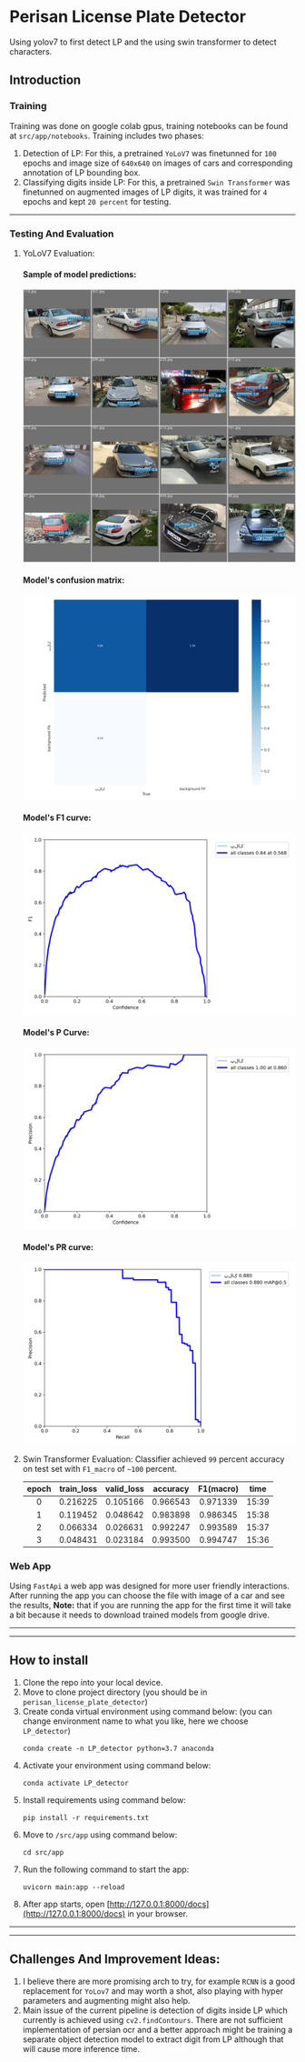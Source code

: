 # Perisan License Plate Detector
Using yolov7 to first detect LP and the using swin transformer to detect characters.

## Introduction 
### Training
Training was done on google colab gpus, training notebooks can be found at `src/app/notebooks`.
Training includes two phases:
1. Detection of LP: For this, a pretrained `YoLoV7` was finetunned for `100` epochs and image size of `640x640` on images of cars and corresponding annotation of LP bounding box.
2. Classifying digits inside LP: For this, a pretrained `Swin Transformer` was finetunned on augmented images of LP digits, it was trained for `4` epochs and kept `20 percent` for testing.

<hr>

### Testing And Evaluation
1. YoLoV7 Evaluation:

    #### Sample of model predictions:
    ![alt text](https://github.com/myrkuur/perisan_license_plate_detector/blob/main/src/app/runs/test/exp2/test_batch0_pred.jpg)
    #### Model's confusion matrix:
    ![alt text](https://github.com/myrkuur/perisan_license_plate_detector/blob/main/src/app/runs/test/exp2/confusion_matrix.png)
    #### Model's F1 curve:
    ![alt text](https://github.com/myrkuur/perisan_license_plate_detector/blob/main/src/app/runs/test/exp2/F1_curve.png)
    #### Model's P Curve:
    ![alt text](https://github.com/myrkuur/perisan_license_plate_detector/blob/main/src/app/runs/test/exp2/P_curve.png)
    #### Model's PR curve:
    ![alt text](https://github.com/myrkuur/perisan_license_plate_detector/blob/main/src/app/runs/test/exp2/PR_curve.png)
2. Swin Transformer Evaluation:
    Classifier achieved `99` percent accuracy on test set with `F1_macro` of `~100` percent.

    | epoch | train_loss | valid_loss | accuracy | F1(macro) | time |
    | :---: | :---: | :---: | :---: | :---: | :---: |
    | 0     | 0.216225   | 0.105166   | 0.966543 | 0.971339  | 15:39 |
    | 1     | 0.119452   | 0.048642   | 0.983898 | 0.986345  | 15:38 |
    | 2     | 0.066334   | 0.026631   | 0.992247 | 0.993589  | 15:37 |
    | 3     | 0.048431   | 0.023184   | 0.993500 | 0.994747  | 15:36 |
### Web App
Using `FastApi` a web app was designed for more user friendly interactions. After running the app you can choose the file with image of a car and see the results, **Note:** that if you are running the app for the first time it will take a bit because it needs to download trained models from google drive.
<hr><hr>

## How to install
1. Clone the repo into your local device.
2. Move to clone project directory (you should be in `perisan_license_plate_detector`)
3. Create conda virtual environment using command below: (you can change environment name to what you like, here we choose `LP_detector`)
    ```
    conda create -n LP_detector python=3.7 anaconda
    ```
4. Activate your environment using command below:
    ```
    conda activate LP_detector
    ```
5. Install requirements using command below:
    ```
    pip install -r requirements.txt
    ```
6. Move to `/src/app` using command below:
    ```
    cd src/app
    ```
7. Run the following command to start the app:
    ```
    uvicorn main:app --reload
    ```
8. After app starts, open [http://127.0.0.1:8000/docs](http://127.0.0.1:8000/docs) in your browser.
<hr><hr>

## Challenges And Improvement Ideas:
1. I believe there are more promising arch to try, for example `RCNN` is a good replacement for `YoLov7` and may worth a shot, also playing with hyper parameters and augmenting might also help.
2. Main issue of the current pipeline is detection of digits inside LP which currently is achieved using `cv2.findContours`. There are not sufficient implementation of persian ocr and a better approach might be training a separate object detection model to extract digit from LP although that will cause more inference time.
